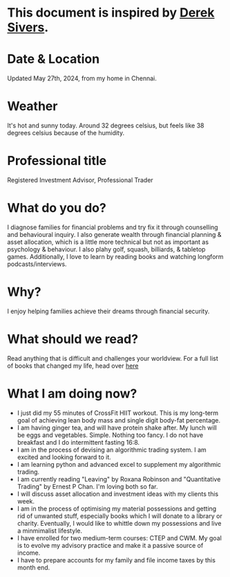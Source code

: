 # This document is inspired by [Derek Sivers](https://sive.rs/now).

# Date & Location  
Updated May 27th, 2024, from my home in Chennai.  

# Weather  
It's hot and sunny today. Around 32 degrees celsius, but feels like 38 degrees celsius because of the humidity.   

# Professional title  
Registered Investment Advisor, Professional Trader

# What do you do?  
I diagnose families for financial problems and try fix it through counselling and behavioural inquiry. I also generate wealth through financial planning & asset allocation, which is a little more technical but not as important as psychology & behaviour. I also plahy golf, squash, billiards, & tabletop games. Additionally, I love to learn by reading books and watching longform podcasts/interviews.      

# Why?  
I enjoy helping families achieve their dreams through financial security.   

# What should we read?  
Read anything that is difficult and challenges your worldview. For a full list of books that changed my life, head over [here](https://adityagovindaraj.github.io/books.html)  

# What I am doing now?

- I just did my 55 minutes of CrossFit HIIT workout. This is my long-term goal of achieving lean body mass and single digit body-fat percentage.
- I am having ginger tea, and will have protein shake after. My lunch will be eggs and vegetables. Simple. Nothing too fancy. I do not have breakfast and I do intermittent fasting 16:8.
- I am in the process of devising an algorithmic trading system. I am excited and looking forward to it.
- I am learning python and advanced excel to supplement my algorithmic trading. 
- I am currently reading "Leaving" by Roxana Robinson and "Quantitative Trading" by Ernest P Chan. I'm loving both so far.
- I will discuss asset allocation and investment ideas with my clients this week.  
- I am in the process of optimising my material possessions and getting rid of unwanted stuff, especially books which I will donate to a library or charity. Eventually, I would like to whittle down my possessions and live a minmimalist lifestyle. 
- I have enrolled for two medium-term courses: CTEP and CWM. My goal is to evolve my advisory practice and make it a passive source of income.
- I have to prepare accounts for my family and file income taxes by this month end.
